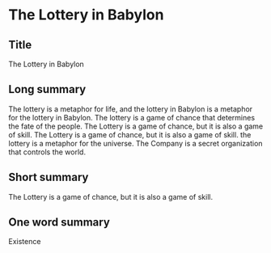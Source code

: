 # The Lottery in Babylon

## Title
The Lottery in Babylon

## Long summary
The lottery is a metaphor for life, and the lottery in Babylon is a metaphor for the lottery in Babylon.  																																																															  The lottery is a game of chance that determines the fate of the people.  The Lottery is a game of chance, but it is also a game of skill. The Lottery is a game of chance, but it is also a game of skill.  the lottery is a metaphor for the universe.   The Company is a secret organization that controls the world.

## Short summary
The Lottery is a game of chance, but it is also a game of skill.

## One word summary
Existence